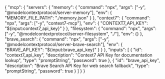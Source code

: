 {
  "mcp": {
    "servers": {
      "memory": {
        "command": "npx",
        "args": ["-y", "@modelcontextprotocol/server-memory"],
        "env": {
          "MEMORY_FILE_PATH": "./memory.json"
        }
      },
      "context7": {
        "command": "npx", 
        "args": ["-y", "context7-mcp"],
        "env": {
          "CONTEXT7_API_KEY": "${input:context7_api_key}"
        }
      },
      "filesystem": {
        "command": "npx",
        "args": ["-y", "@modelcontextprotocol/server-filesystem", "./"],
        "env": {}
      },
      "brave_search": {
        "command": "npx",
        "args": ["-y", "@modelcontextprotocol/server-brave-search"],
        "env": {
          "BRAVE_API_KEY": "${input:brave_api_key}"
        }
      }
    },
    "inputs": [
      {
        "id": "context7_api_key",
        "description": "Context7 API Key for documentation lookup",
        "type": "promptString",
        "password": true
      },
      {
        "id": "brave_api_key", 
        "description": "Brave Search API Key for web search fallback",
        "type": "promptString",
        "password": true
      }
    ]
  }
}